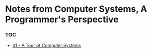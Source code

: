 # Notes from Computer Systems, A Programmer's Perspective

### TOC

- [01 - A Tour of Computer Systems](ch01/readme.md)